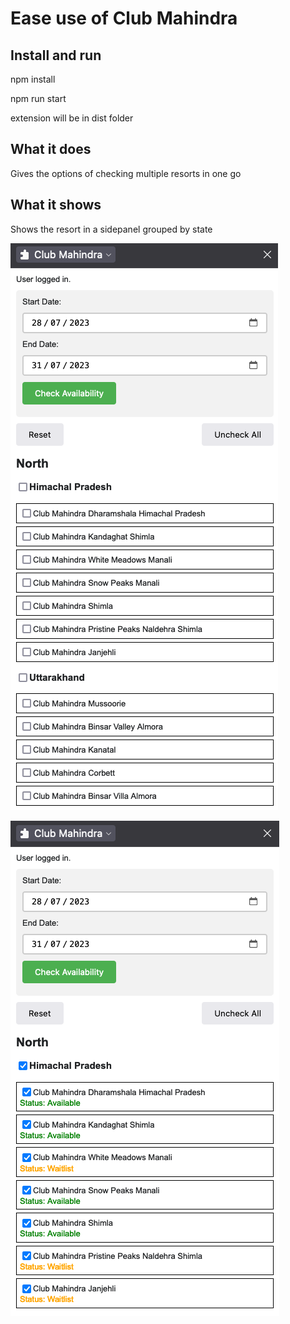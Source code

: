 # Ease use of Club Mahindra

## Install and run
npm install

npm run start

extension will be in dist folder

## What it does

Gives the options of checking multiple resorts in one go

## What it shows

Shows the resort in a sidepanel grouped by state

![Resorts](doc/clubmahindra.png)

![Resorts Status](doc/clubmahindrastatus.png)
